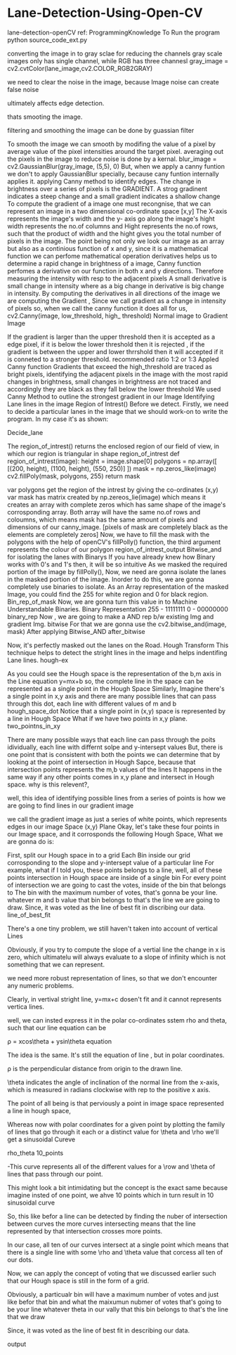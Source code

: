 # Lane-Detection-Using-Open-CV

lane-detection-openCV
ref: ProgrammingKnowledge
To Run the program
python source_code_ext.py

converting the image in to gray sclae for reducing the channels
gray scale images only has single channel, while RGB has three channesl
gray_image = cv2.cvtColor(lane_image,cv2.COLOR_RGB2GRAY)

we need to clear the noise in the image, because Image noise can create false noise

ultimately affects edge detection.

thats smooting the image.

filtering and smoothing the image can be done by guassian filter

To smooth the image
we can smooth by modifing the value of a pixel by average value of the
pixel intensities around the target pixel.
averaging out the pixels in the image to reduce noise is done by a kernal.
blur_image = cv2.GaussianBlur(gray_image, (5,5), 0)
But, when we apply a canny funtion we don't to apply GaussianBlur specially,
because cany funtion internally applies it.
applying Canny method to identify edges.
The change in brightness over a series of pixels is the GRADIENT.
A strog gradinent indicates a steep change and a small gradient indicates a shallow change
To compute the gradient of a image one must recongnise, that we can represent an image in a two dimensional co-ordinate space [x,y]
The X-axis represents the image's width and the y- axis go along the image's hight
width represents the no.of columns and Hight represents the no.of rows, such that the product of width and the hight gives you the total number of pixels in the image.
The point being not only we look our image as an array but also as a continious function of x and y, since it is a mathematical function we can perfome mathematical operation
derivatives helps us to determine a rapid change in brightness of a image, Canny function perfomes a derivative on our function in both x and y directions.
Therefore measuring the intensity with resp to the adjacent pixels
A small derivative is small change in intensity where as a big change in derivative is big change in intensity.
By computing the derivatives in all directions of the image we are computing the Gradient , Since we call gradient as a change in intensity of pixels
so, when we call the canny function it does all for us,
cv2.Canny(image, low_threshold, high_ threshold)
Normal image to Gradient Image

If the gradient is larger than the upper threshold then it is accepted as a edge pixel, if it is below the lower threshold then it is rejected , if the gradient is between the upper and lower thrrshold then it will accepted if it is conneted to a stronger threshold.
recommended ratio 1:2 or 1:3 Appled Canny function
Gradients that exceed the high_threshold are traced as bright pixels, identifying the adjacent pixels in the image with the most rapid changes in brightness, small changes in brightness are not traced and accordingly they are black as they fall below the lower threshold
We used Canny Method  to outline the strongest gradient in our Image
Identifying Lane lines in the image
Region of Intrest()
Before we detect. Firstly, we need to decide a particular lanes in the image that we should work-on to write the program.
In my case it's as shown:

Decide_lane

The region_of_intrest() returns the enclosed region of our field of view, in which our region is triangular in shape region_of_intrest
def region_of_intrest(image): 
    height = image.shape[0]
    polygons = np.array([
    [(200, height), (1100, height), (550, 250)]
    ])
    mask = np.zeros_like(image)
    cv2.fillPoly(mask, polygons, 255)
    return mask

var polygons get the region of the intrest by giving the co-ordinates (x,y)
var mask has matrix created by np.zereos_lie(image) which means it creates an array with complete zeros which has same shape of the image's corrosponding array. Both array will have the same no.of rows and coloumns, which means mask has the same amount of pixels and dimensions of our canny_image. [pixels of mask are completely black as the elements are completely zeros]
Now, we have to fill the mask with the polygons with the help of openCV's fillPolly() function, the third argument represents the colour of our polygon region_of_intrest_output
Bitwise_and for isolating the lanes with Binarys
If you have already knew how Binary works with 0's and 1's then, it will be so intuitive
As we masked the required portion of the image by fillPolly(), Now, we need are gonna isolate the lanes in the masked portion of the image.
Inorder to do this, we are gonna completely use binaries to isolate.
As an Array representation of the masked Image, you could find the 255 for white region and 0 for black region. Bin_rep_of_mask
Now, we are gonna turn this value in to Machine Understandable Binaries.
Binary Representation
255 - 11111111
0 - 00000000 binary_rep
Now , we are going to make a AND rep b/w existing Img and gradient Img. bitwise
For that we are gonna use the cv2.bitwise_and(image, mask)
After applying Bitwise_AND
after_bitwise

Now, it's perfectly masked out the lanes on the Road.
Hough Transform
This technique helps to detect the stright lines in the image and helps indentifing Lane lines. hough-ex

As you could see the Hough space is the representation of the b,m axis in the Line equation y=mx+b
so, the complete line in the space can be represented as a single point in the Hough Space
Similarly, Imagine there's a single point in x,y axis and there are many possible lines that can pass through this dot, each line with different values of m and b hough_space_dot
Notice that a single point in (x,y) space is represented by a line in Hough Space
What if we have two points in x,y plane.
two_pointns_in_xy

There are many possible ways that each line can pass through the poits idividually, each line with differnt solpe and y-intersept values
But, there is one point that is consistent with both the points
we can determine that by looking at the point of intersection in Hough Sapce, because that intersection points represents the m,b values of the lines
It happens in the same way if any other points comes in x,y plane and intersect in Hough space.
why is this relevent?,

well, this idea of identifying possible lines from a series of points is how we are going to find lines in our gradient image

we call the gradient image as just a series of white points, which represents edges in our image Space (x,y) Plane
Okay, let's take these four points in our Image space, and it corrosponds the following Hough Space, What we are gonna do is:

First, split our Hough space in to a grid
Each Bin inside our grid corrosponding to the slope and y-intersept value of a particular line
For example, what if I told you, these points belongs to a line,
well, all of these points intersection in Hough space are inside of a single bin
For every point of intersection we are going to cast the votes, inside of the bin that belongs to
The bin with the maximum number of votes, that's gonna be your line.
whatever m and b value that bin belongs to that's the line we are going to draw. Since, it was voted as the line of best fit in discribing our data.
line_of_best_fit

There's a one tiny problem,
we still haven't taken into account of vertical Lines

Obviously, if you try to compute the slope of a vertial line the change in x is zero, which ultimatelu will always evaluate to a slope of infinity which is not something that we can represent.

we need more robust representation of lines, so that we don't encounter any numeric problems.

Clearly, in vertival stright line, y=mx+c dosen't fit and it cannot represents vertica lines.

well, we can insted express it in the polar co-ordinates sstem rho and theta, such that our line equation can be

ρ = xcos\theta + ysin\theta equation

The idea is the same. It's still the equation of line , but in polar coordinates.

ρ is the perpendicular distance from origin to the drawn line.

\theta indicates the angle of inclination of the normal line from the x-axis, which is measured in radians clockwise with rep to the positive x axis.

The point of all being is that perviously a point in image space represented a line in hough space,

Whereas now with polar coordinates for a given point by plotting the family of lines that go through it each or a distinct value for \theta and \rho we'll get a sinusoidal Cureve

rho_theta
10_points

-This curve represents all of the different values for a \row and \theta of lines that pass through our point.

This might look a bit intimidating but the concept is the exact same because imagine insted of one point, we ahve 10 points which in turn result in 10 sinusoidal curve

So, this like befor a line can be detected by finding the nuber of intersection between curves the more curves intersecting means that the line represented by that intersection crosses more points.

In our case, all ten of our curves intersect at a single point which means that there is a single line with some \rho and \theta value that corcess all ten of our dots.

Now, we can apply the concept of voting that we discussed earlier such that our Hough space is still in the form of a grid.

Obviously, a particualr bin will have a maximum number of votes and just like befor that bin and what the maixumun nubmer of votes that's going to be your line whatever theta in our vally that this bin belongs to that's the line that we draw

Since, it was voted as the line of best fit in describing our data.

output
